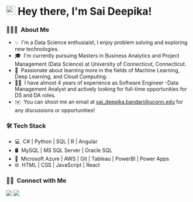 
<h1> <img src = "https://raw.githubusercontent.com/MartinHeinz/MartinHeinz/master/wave.gif" width = 25px> Hey there, I'm Sai Deepika!</h1>



### 👨🏻‍💻 &nbsp;About Me

- 💡 &nbsp;I'm a Data Science enthusiaist, I enjoy problem solving and exploring new technologies.
- 🎓 &nbsp;I'm currently pursuing Masters in Business Analytics and Project Management (Data Science) at University of Connecticut, Connecticut.
- 🌱 &nbsp;Passionate about learning more in the fields of Machine Learning, Deep Learning, and Cloud Computing.
- 👩‍💻 &nbsp;I have almost 4 years of experience as Software Engineer -Data Management Analyst and actively looking for full-time opportunities for DS and DA roles.
- ✉️ &nbsp;You can shoot me an email at sai_deepika.bandari@uconn.edu for any discussions or opportunities!


<h3>🛠 Tech Stack</h3>

- 💻 &nbsp;C# | Python | SQL | R | Angular 
- 🛢 &nbsp;MySQL | MS SQL Server | Oracle SQL
- 🔧 &nbsp;Microsoft Azure | AWS | Git | Tableau | PowerBI | Power Apps
- 🌐 &nbsp;HTML | CSS | JavaScript | React


### 🤝🏻 &nbsp;Connect with Me

<a href="https://www.linkedin.com/in/saideepikabandari/"><img src="https://img.shields.io/badge/-SaiDeepika%20Bandari-0077B5?style=flat&logo=Linkedin&logoColor=white"/></a>
<a href="mailto:sai_Deepika.bandari@uconn.edu"><img src="https://img.shields.io/badge/-sai_deepika.bandari@uconn.edu-D14836?style=flat&logo=Gmail&logoColor=white"/></a>
</p>
